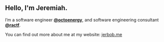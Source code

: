 ## Hello, I'm Jeremiah.

I’m a software engineer **[@octoenergy](https://github.com/octoenergy/)**, and software engineering consultant **[@ractf](https://github.com/ractf/)**.

You can find out more about me at my website: [jerbob.me](https://jerbob.me)
